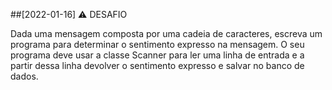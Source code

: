 ##[2022-01-16] ⚠️ DESAFIO

Dada uma mensagem composta por uma cadeia de caracteres, escreva um programa para determinar o sentimento expresso na mensagem. O seu programa deve usar a classe Scanner para ler uma linha de entrada e a partir dessa linha devolver o sentimento expresso e salvar no banco de dados.
